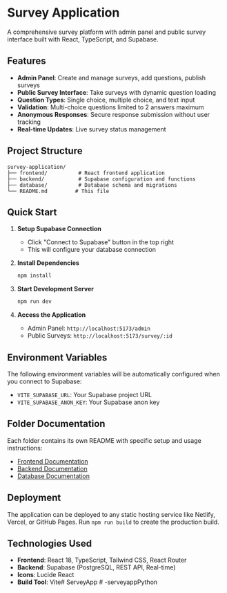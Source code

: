# Survey Application

A comprehensive survey platform with admin panel and public survey interface built with React, TypeScript, and Supabase.

## Features

- **Admin Panel**: Create and manage surveys, add questions, publish surveys
- **Public Survey Interface**: Take surveys with dynamic question loading
- **Question Types**: Single choice, multiple choice, and text input
- **Validation**: Multi-choice questions limited to 2 answers maximum
- **Anonymous Responses**: Secure response submission without user tracking
- **Real-time Updates**: Live survey status management

## Project Structure

```
survey-application/
├── frontend/          # React frontend application
├── backend/           # Supabase configuration and functions
├── database/          # Database schema and migrations
└── README.md         # This file
```

## Quick Start

1. **Setup Supabase Connection**
   - Click "Connect to Supabase" button in the top right
   - This will configure your database connection

2. **Install Dependencies**
   ```bash
   npm install
   ```

3. **Start Development Server**
   ```bash
   npm run dev
   ```

4. **Access the Application**
   - Admin Panel: `http://localhost:5173/admin`
   - Public Surveys: `http://localhost:5173/survey/:id`

## Environment Variables

The following environment variables will be automatically configured when you connect to Supabase:

- `VITE_SUPABASE_URL`: Your Supabase project URL
- `VITE_SUPABASE_ANON_KEY`: Your Supabase anon key

## Folder Documentation

Each folder contains its own README with specific setup and usage instructions:

- [Frontend Documentation](./frontend/README.md)
- [Backend Documentation](./backend/README.md)
- [Database Documentation](./database/README.md)

## Deployment

The application can be deployed to any static hosting service like Netlify, Vercel, or GitHub Pages. Run `npm run build` to create the production build.

## Technologies Used

- **Frontend**: React 18, TypeScript, Tailwind CSS, React Router
- **Backend**: Supabase (PostgreSQL, REST API, Real-time)
- **Icons**: Lucide React
- **Build Tool**: Vite#   S e r v e y A p p  
 #   - s e r v e y a p p P y t h o n  
 